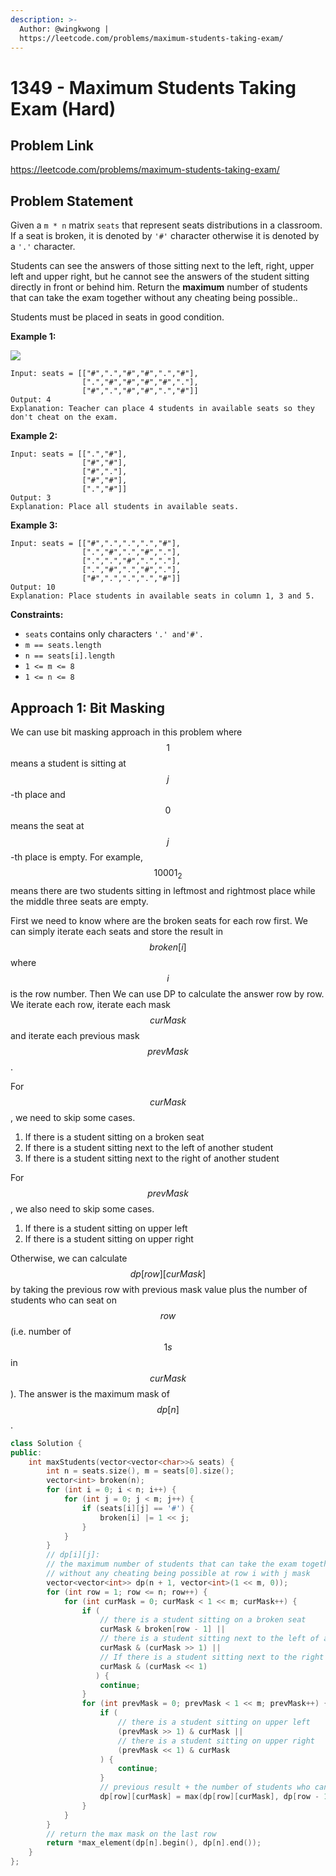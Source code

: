 ```yaml
---
description: >-
  Author: @wingkwong |
  https://leetcode.com/problems/maximum-students-taking-exam/
---
```


# 1349 - Maximum Students Taking Exam (Hard)

## Problem Link

https://leetcode.com/problems/maximum-students-taking-exam/

## Problem Statement

Given a `m * n` matrix `seats`  that represent seats distributions in a classroom. If a seat is broken, it is denoted by `'#'` character otherwise it is denoted by a `'.'` character.

Students can see the answers of those sitting next to the left, right, upper left and upper right, but he cannot see the answers of the student sitting directly in front or behind him. Return the **maximum** number of students that can take the exam together without any cheating being possible..

Students must be placed in seats in good condition.

**Example 1:**

![](https://assets.leetcode.com/uploads/2020/01/29/image.png)

```
Input: seats = [["#",".","#","#",".","#"],
                [".","#","#","#","#","."],
                ["#",".","#","#",".","#"]]
Output: 4
Explanation: Teacher can place 4 students in available seats so they don't cheat on the exam. 
```

**Example 2:**

```
Input: seats = [[".","#"],
                ["#","#"],
                ["#","."],
                ["#","#"],
                [".","#"]]
Output: 3
Explanation: Place all students in available seats. 
```

**Example 3:**

```
Input: seats = [["#",".",".",".","#"],
                [".","#",".","#","."],
                [".",".","#",".","."],
                [".","#",".","#","."],
                ["#",".",".",".","#"]]
Output: 10
Explanation: Place students in available seats in column 1, 3 and 5. 
```

**Constraints:**

* `seats` contains only characters `'.' and'#'.`
* `m == seats.length`
* `n == seats[i].length`
* `1 <= m <= 8`
* `1 <= n <= 8`

## Approach 1: Bit Masking

We can use bit masking approach in this problem where $$1$$ means a student is sitting at $$j$$-th place and $$0$$ means the seat at $$j$$-th place is empty. For example, $$10001_2$$ means there are two students sitting in leftmost and rightmost place while the middle three seats are empty.

First we need to know where are the broken seats for each row first. We can simply iterate each seats and store the result in $$broken[i]$$ where $$i$$ is the row number. Then We can use DP to calculate the answer row by row. We iterate each row, iterate each mask $$curMask$$ and iterate each previous mask $$prevMask$$.

For $$curMask$$, we need to skip some cases.

1. If there is a student sitting on a broken seat
2. If there is a student sitting next to the left of another student
3. If there is a student sitting next to the right of another student

For $$prevMask$$, we also need to skip some cases.

1. If there is a student sitting on upper left
2. If there is a student sitting on upper right

Otherwise, we can calculate $$dp[row][curMask]$$ by taking the previous row with previous mask value plus the number of students who can seat on $$row$$ (i.e. number of $$1s$$ in $$curMask$$). The answer is the maximum mask of $$dp[n]$$.

<SolutionAuthor name="@wingkwong"/>

```cpp
class Solution {
public:
    int maxStudents(vector<vector<char>>& seats) {
        int n = seats.size(), m = seats[0].size();
        vector<int> broken(n);
        for (int i = 0; i < n; i++) {
            for (int j = 0; j < m; j++) {
                if (seats[i][j] == '#') {
                    broken[i] |= 1 << j;
                }
            }
        }
        // dp[i][j]: 
        // the maximum number of students that can take the exam together 
        // without any cheating being possible at row i with j mask
        vector<vector<int>> dp(n + 1, vector<int>(1 << m, 0));
        for (int row = 1; row <= n; row++) {
            for (int curMask = 0; curMask < 1 << m; curMask++) {
                if (
                    // there is a student sitting on a broken seat
                    curMask & broken[row - 1] || 
                    // there is a student sitting next to the left of another student
                    curMask & (curMask >> 1) ||
                    // If there is a student sitting next to the right of another student
                    curMask & (curMask << 1)
                   ) {
                    continue;
                }
                for (int prevMask = 0; prevMask < 1 << m; prevMask++) {
                    if (
                        // there is a student sitting on upper left 
                        (prevMask >> 1) & curMask || 
                        // there is a student sitting on upper right
                        (prevMask << 1) & curMask
                    ) {
                        continue;
                    }
                    // previous result + the number of students who can seat on this row
                    dp[row][curMask] = max(dp[row][curMask], dp[row - 1][prevMask] + __builtin_popcount(curMask));
                }
            }
        }
        // return the max mask on the last row
        return *max_element(dp[n].begin(), dp[n].end());
    }
};
```
